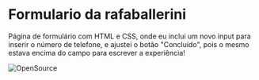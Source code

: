 # Formulario da rafaballerini

Página de formulário com HTML e CSS, onde eu inclui um novo input para inserir o número de telefone, e ajustei o botão "Concluído", pois o mesmo estava encima do campo para escrever a experiência!

![OpenSource](https://user-images.githubusercontent.com/65667183/105536003-70c66280-5cce-11eb-92fd-dd19b5a2f021.PNG)
